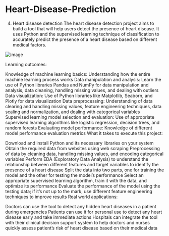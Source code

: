 # Heart-Disease-Prediction
4. Heart disease detection
The heart disease detection project aims to build a tool that will help users detect the presence of heart disease. It uses Python and the supervised learning technique of classification to accurately predict the presence of a heart disease based on different medical factors.

![image](https://github.com/user-attachments/assets/38234169-3b02-4160-9073-a61cc168ecd8)

Learning outcomes: 

Knowledge of machine learning basics: Understanding how the entire machine learning process works
Data manipulation and analysis: Learn the use of Python libraries Pandas and NumPy for data manipulation and analysis, data cleaning, handling missing values, and dealing with outliers 
Data visualization: Use of Python libraries like Matplotlib, Seaborn, and Plotly for data visualization 
Data preprocessing: Understanding of data clearing and handling missing values, feature engineering techniques, data scaling and normalization, and dealing with categorical variables 
Supervised learning model selection and evaluation: Use of appropriate supervised learning algorithms like logistic regression, decision trees, and random forests 
Evaluating model performance: Knowledge of different model performance evaluation metrics
What it takes to execute this project:

Download and install Python and its necessary libraries on your system 
Obtain the required data from websites using web scraping 
Preprocessing of data by cleaning data, handling missing values, and encoding categorical variables 
Perform EDA (Exploratory Data Analysis) to understand the relationship between different features and target variables to identify the presence of a heart disease 
Split the data into two parts, one for training the model and the other for testing the model’s performance 
Select an appropriate supervised learning algorithm, train it with the data, and optimize its performance 
Evaluate the performance of the model using the testing data; if it’s not up to the mark, use different feature engineering techniques to improve results 
Real world applications: 

Doctors can use the tool to detect any hidden heart diseases in a patient during emergencies 
Patients can use it for personal use to detect any heart disease early and take immediate actions
Hospitals can integrate the tool with their clinical decision support system to help doctors and nurses quickly assess patient’s risk of heart disease based on their medical data
